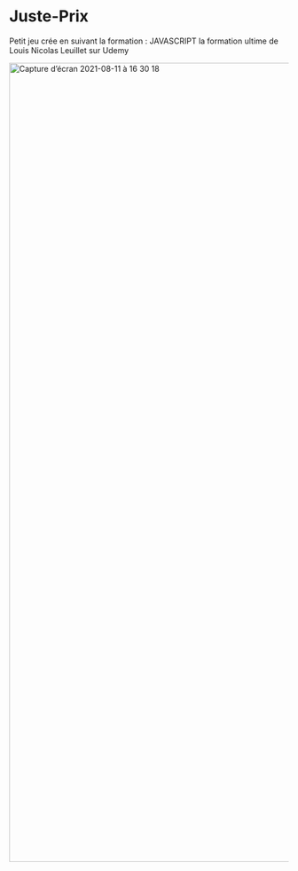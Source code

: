 # Juste-Prix

Petit jeu crée en suivant la formation : JAVASCRIPT la formation ultime de Louis Nicolas Leuillet sur Udemy

<img width="1440" alt="Capture d’écran 2021-08-11 à 16 30 18" src="https://user-images.githubusercontent.com/81558396/129048243-9c4e10fb-8b99-4c7d-a9a6-52bb1f6b1e5b.png">


